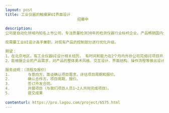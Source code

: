 ```yaml
---                
layout: post       
title: 工业仪器的触摸屏UI界面设计
                                招募中
           
description: 
公司是自动化领域内知名上市公司，专注质量检测30年的检测仪器行业标杆企业，产品畅销国内外，客户广泛分布于国家重点工程、航空航天、汽车、钢铁、科研院所等领域。

现需要工业UI设计高手兼职，对现有产品的控制部分进行优化升级。

期望：
1、在北京地区，有工业仪器UI设计相关经历， 有时间和能力在2个月内外协公司完成UI项目开发的个人和团队都可以；
2、能根据企业的产品需求，对产品的整体美术风格、交互设计、界面结构、操作流程等做出设计。

服务说明：（流程及报价）
1.        与意向方，面谈确认项目需求，评估项目周期和报价。
2.        确认合作方，项目周期，报价。
3.        签订开发合同。
4.        开展项目（与我们项目人员1~2人共同完成项目）。
5.        提交成果
     
contenturl: https://pro.lagou.com/project/6575.html      
---                 
```

